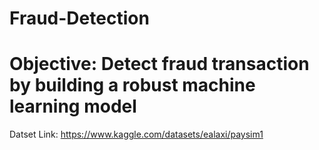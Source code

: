 # Fraud-Detection
# Objective: Detect fraud transaction by building a robust machine learning model

  Datset Link: https://www.kaggle.com/datasets/ealaxi/paysim1

